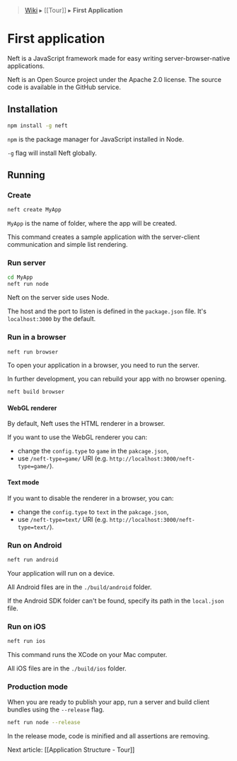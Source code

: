 > [Wiki](Home) ▸ [[Tour]] ▸ **First Application**

First application
===

Neft is a JavaScript framework made for easy writing server-browser-native applications.

Neft is an Open Source project under the Apache 2.0 license. The source code is available in the GitHub service.

Installation
---

```bash
npm install -g neft
```

`npm` is the package manager for JavaScript installed in Node.

`-g` flag will install Neft globally.

Running
---

### Create

```bash
neft create MyApp
```

`MyApp` is the name of folder, where the app will be created.

This command creates a sample application with the server-client communication and simple list rendering.

### Run server

```bash
cd MyApp
neft run node
```

Neft on the server side uses Node.

The host and the port to listen is defined in the `package.json` file.
It's `localhost:3000` by the default.

### Run in a browser

```bash
neft run browser
```

To open your application in a browser, you need to run the server.

In further development, you can rebuild your app with no browser opening.

```bash
neft build browser
```

#### WebGL renderer

By default, Neft uses the HTML renderer in a browser.

If you want to use the WebGL renderer you can:
- change the `config.type` to `game` in the `pakcage.json`,
- use `/neft-type=game/` URI (e.g. `http://localhost:3000/neft-type=game/`).

#### Text mode

If you want to disable the renderer in a browser, you can:
- change the `config.type` to `text` in the `pakcage.json`,
- use `/neft-type=text/` URI (e.g. `http://localhost:3000/neft-type=text/`).

### Run on Android

```bash
neft run android
```

Your application will run on a device.

All Android files are in the `./build/android` folder.

If the Android SDK folder can't be found, specify its path in the `local.json` file.

### Run on iOS

```bash
neft run ios
```

This command runs the XCode on your Mac computer.

All iOS files are in the `./build/ios` folder.

### Production mode

When you are ready to publish your app, run a server and build client bundles using the `--release` flag.

```bash
neft run node --release
```

In the release mode, code is minified and all assertions are removing.

Next article: [[Application Structure - Tour]]
